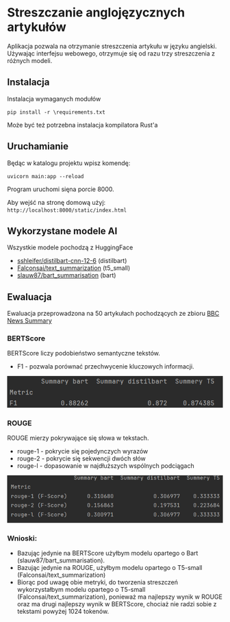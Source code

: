 # Streszczanie anglojęzycznych artykułów

Aplikacja pozwala na otrzymanie streszczenia artykułu w języku angielski.
Używając interfejsu webowego, otrzymuje się od razu trzy streszczenia z różnych modeli.

## Instalacja

Instalacja wymaganych modułów

```
pip install -r \requirements.txt
```

Może być też potrzebna instalacja kompilatora Rust'a


## Uruchamianie

Będąc w katalogu projektu wpisz komendę:

```
uvicorn main:app --reload   
```

Program uruchomi sięna porcie 8000.

Aby wejść na stronę domową użyj: `http://localhost:8000/static/index.html`


## Wykorzystane modele AI

Wszystkie modele pochodzą z HuggingFace

* [sshleifer/distilbart-cnn-12-6](https://huggingface.co/sshleifer/distilbart-cnn-12-6) (distilbart)
* [Falconsai/text_summarization](https://huggingface.co/Falconsai/text_summarization) (t5_small)
* [slauw87/bart_summarisation](https://huggingface.co/slauw87/bart_summarisation) (bart)


## Ewaluacja

Ewaluacja przeprowadzona na 50 artykułach pochodzących ze zbioru [BBC News Summary](https://www.kaggle.com/datasets/pariza/bbc-news-summary?select=BBC+News+Summary)


### BERTScore

BERTScore liczy podobieństwo semantyczne tekstów.<br>
- F1 - pozwala porównać przechwycenie kluczowych informacji.

![wyniki BERTScore](fig/bertscore.png)

### ROUGE

ROUGE mierzy pokrywające się słowa w tekstach.
- rouge-1 - pokrycie się pojedynczych wyrazów
- rouge-2 - pokrycie się sekwencji dwóch słów
- rouge-l - dopasowanie w najdłuższych wspólnych podciągach

![wyniki ROUGE](fig/rouge.png)

### Wnioski:

* Bazując jedynie na BERTScore użyłbym modelu opartego o Bart (slauw87/bart_summarisation).
* Bazując jedynie na ROUGE, użyłbym modelu opartego o T5-small (Falconsai/text_summarization)
* Biorąc pod uwagę obie metryki, do tworzenia streszczeń wykorzystałbym modelu opartego o T5-small (Falconsai/text_summarization),
  ponieważ ma najlepszy wynik w ROUGE oraz ma drugi najlepszy wynik w BERTScore,
  chociaż nie radzi sobie z tekstami powyżej 1024 tokenów. 


